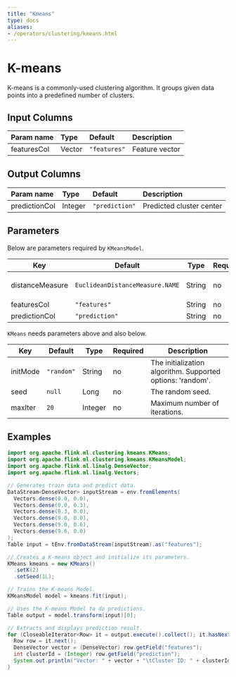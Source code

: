 ```yaml
---
title: "Kmeans"
type: docs
aliases:
- /operators/clustering/kmeans.html
---
```

<!--
Licensed to the Apache Software Foundation (ASF) under one
or more contributor license agreements.  See the NOTICE file
distributed with this work for additional information
regarding copyright ownership.  The ASF licenses this file
to you under the Apache License, Version 2.0 (the
"License"); you may not use this file except in compliance
with the License.  You may obtain a copy of the License at

  http://www.apache.org/licenses/LICENSE-2.0

Unless required by applicable law or agreed to in writing,
software distributed under the License is distributed on an
"AS IS" BASIS, WITHOUT WARRANTIES OR CONDITIONS OF ANY
KIND, either express or implied.  See the License for the
specific language governing permissions and limitations
under the License.
-->

# K-means

K-means is a commonly-used clustering algorithm. It groups given data points
into a predefined number of clusters.

## Input Columns

| Param name  | Type   | Default      | Description    |
| :---------- | :----- | :----------- | :------------- |
| featuresCol | Vector | `"features"` | Feature vector |

## Output Columns

| Param name    | Type    | Default        | Description              |
| :------------ | :------ | :------------- | :----------------------- |
| predictionCol | Integer | `"prediction"` | Predicted cluster center |

## Parameters

Below are parameters required by `KMeansModel`.

| Key             | Default                         | Type   | Required | Description                                                  |
| --------------- | ------------------------------- | ------ | -------- | ------------------------------------------------------------ |
| distanceMeasure | `EuclideanDistanceMeasure.NAME` | String | no       | Distance measure. Supported values: `EuclideanDistanceMeasure.NAME` |
| featuresCol     | `"features"`                    | String | no       | Features column name.                                        |
| predictionCol   | `"prediction"`                  | String | no       | Prediction column name.                                      |

`KMeans` needs parameters above and also below.

| Key      | Default    | Type    | Required | Description                                                |
| -------- | ---------- | ------- | -------- | ---------------------------------------------------------- |
| initMode | `"random"` | String  | no       | The initialization algorithm. Supported options: 'random'. |
| seed     | `null`     | Long    | no       | The random seed.                                           |
| maxIter  | `20`       | Integer | no       | Maximum number of iterations.                              |

## Examples

```java
import org.apache.flink.ml.clustering.kmeans.KMeans;
import org.apache.flink.ml.clustering.kmeans.KMeansModel;
import org.apache.flink.ml.linalg.DenseVector;
import org.apache.flink.ml.linalg.Vectors;

// Generates train data and predict data.
DataStream<DenseVector> inputStream = env.fromElements(
  Vectors.dense(0.0, 0.0),
  Vectors.dense(0.0, 0.3),
  Vectors.dense(0.3, 0.0),
  Vectors.dense(9.0, 0.0),
  Vectors.dense(9.0, 0.6),
  Vectors.dense(9.6, 0.0)
);
Table input = tEnv.fromDataStream(inputStream).as("features");

// Creates a K-means object and initialize its parameters.
KMeans kmeans = new KMeans()
  .setK(2)
  .setSeed(1L);

// Trains the K-means Model.
KMeansModel model = kmeans.fit(input);

// Uses the K-means Model to do predictions.
Table output = model.transform(input)[0];

// Extracts and displays prediction result.
for (CloseableIterator<Row> it = output.execute().collect(); it.hasNext(); ) {
  Row row = it.next();
  DenseVector vector = (DenseVector) row.getField("features");
  int clusterId = (Integer) row.getField("prediction");
  System.out.println("Vector: " + vector + "\tCluster ID: " + clusterId);
}
```
